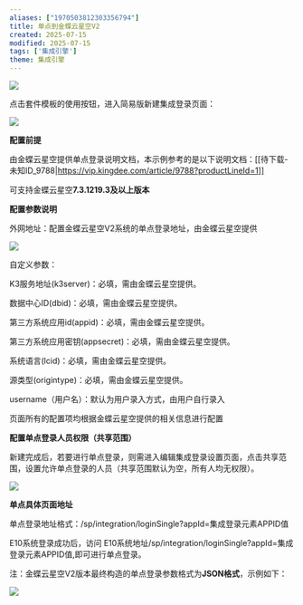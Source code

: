 ```yaml
---
aliases: ["1970503812303356794"]
title: 单点到金蝶云星空V2
created: 2025-07-15
modified: 2025-07-15
tags: ['集成引擎']
theme: 集成引擎
---
```


![](f14ea58fc2f6b55dafa4162bc5b667f3.jpg)

点击套件模板的使用按钮，进入简易版新建集成登录页面：

![](40a6cf9c25579cf689140b74607d8cb3.jpg)

**配置前提**

由金蝶云星空提供单点登录说明文档，本示例参考的是以下说明文档：[[待下载-未知ID_9788|https://vip.kingdee.com/article/9788?productLineId=1]]

可支持金蝶云星空**7.3.1219.3及以上版本**

**配置参数说明**

外网地址：配置金蝶云星空V2系统的单点登录地址，由金蝶云星空提供

![](091181a13eb83a5bc101df7f632b20b2.jpg)

自定义参数：

K3服务地址(k3server)：必填，需由金蝶云星空提供。

数据中心ID(dbid)：必填，需由金蝶云星空提供。

第三方系统应用id(appid)：必填，需由金蝶云星空提供。

第三方系统应用密钥(appsecret)：必填，需由金蝶云星空提供。

系统语言(lcid)：必填，需由金蝶云星空提供。

源类型(origintype)：必填，需由金蝶云星空提供。

username（用户名）：默认为用户录入方式，由用户自行录入

页面所有的配置项均根据金蝶云星空提供的相关信息进行配置

**配置单点登录人员权限（共享范围）**

新建完成后，若要进行单点登录，则需进入编辑集成登录设置页面，点击共享范围，设置允许单点登录的人员（共享范围默认为空，所有人均无权限）。

![](7d0ef0fd3ab5bea55db0f5d0a5231ac4.jpg)

**单点具体页面地址**

单点登录地址格式：/sp/integration/loginSingle?appId=集成登录元素APPID值

E10系统登录成功后，访问 E10系统地址/sp/integration/loginSingle?appId=集成登录元素APPID值,即可进行单点登录。

注：金蝶云星空V2版本最终构造的单点登录参数格式为**JSON格式**，示例如下：

![](0f3ff8c0b5ef1872fbad00905b9ba5f8.jpg)
